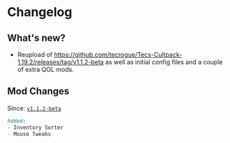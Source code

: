 # Changelog

## What's new?

- Reupload of https://github.com/tecrogue/Tecs-Cultpack-1.19.2/releases/tag/v1.1.2-beta as well as initial config files and a couple of extra QOL mods.

## Mod Changes

Since: [`v1.1.2-beta`](https://github.com/tecrogue/Tecs-Cultpack-1.19.2/releases/tag/v1.1.2-beta)

```markdown
Added:
- Inventory Sorter
- Mouse Tweaks
```
